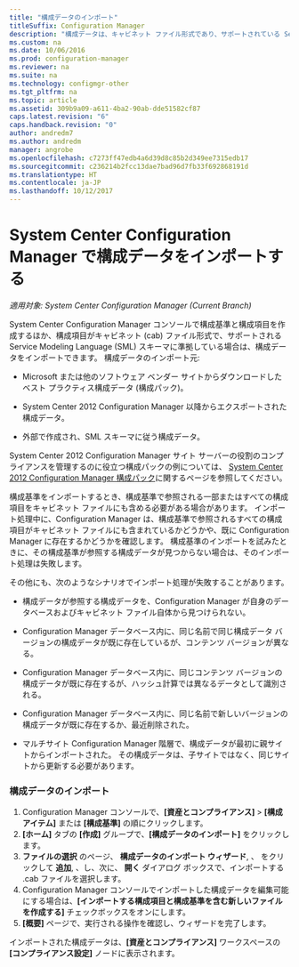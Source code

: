```yaml
---
title: "構成データのインポート"
titleSuffix: Configuration Manager
description: "構成データは、キャビネット ファイル形式であり、サポートされている Service Modeling Language スキーマに準拠している場合にインポートできます。"
ms.custom: na
ms.date: 10/06/2016
ms.prod: configuration-manager
ms.reviewer: na
ms.suite: na
ms.technology: configmgr-other
ms.tgt_pltfrm: na
ms.topic: article
ms.assetid: 309b9a09-a611-4ba2-90ab-dde51582cf87
caps.latest.revision: "6"
caps.handback.revision: "0"
author: andredm7
ms.author: andredm
manager: angrobe
ms.openlocfilehash: c7273ff47edb4a6d39d8c85b2d349ee7315edb17
ms.sourcegitcommit: c236214b2fcc13dae7bad96d7fb33f692868191d
ms.translationtype: HT
ms.contentlocale: ja-JP
ms.lasthandoff: 10/12/2017
---
```

# <a name="import-configuration-data-with-system-center-configuration-manager"></a>System Center Configuration Manager で構成データをインポートする

*適用対象: System Center Configuration Manager (Current Branch)*

System Center Configuration Manager コンソールで構成基準と構成項目を作成するほか、構成項目がキャビネット (cab) ファイル形式で、サポートされる Service Modeling Language (SML) スキーマに準拠している場合は、構成データをインポートできます。 構成データのインポート元:  

-   Microsoft または他のソフトウェア ベンダー サイトからダウンロードしたベスト プラクティス構成データ (構成パック)。  

-   System Center 2012 Configuration Manager 以降からエクスポートされた構成データ。  

-   外部で作成され、SML スキーマに従う構成データ。  

 System Center 2012 Configuration Manager サイト サーバーの役割のコンプライアンスを管理するのに役立つ構成パックの例については、 [System Center 2012 Configuration Manager 構成パック](http://www.microsoft.com/en-us/download/details.aspx?id=30710&WT.mc_id=rss_alldownloads_all)に関するページを参照してください。  

構成基準をインポートするとき、構成基準で参照される一部またはすべての構成項目をキャビネット ファイルにも含める必要がある場合があります。 インポート処理中に、Configuration Manager は、構成基準で参照されるすべての構成項目がキャビネット ファイルにも含まれているかどうかや、既に Configuration Manager に存在するかどうかを確認します。 構成基準のインポートを試みたときに、その構成基準が参照する構成データが見つからない場合は、そのインポート処理は失敗します。  

その他にも、次のようなシナリオでインポート処理が失敗することがあります。  

-   構成データが参照する構成データを、Configuration Manager が自身のデータベースおよびキャビネット ファイル自体から見つけられない。  

-   Configuration Manager データベース内に、同じ名前で同じ構成データ バージョンの構成データが既に存在しているが、コンテンツ バージョンが異なる。  

-   Configuration Manager データベース内に、同じコンテンツ バージョンの構成データが既に存在するが、ハッシュ計算では異なるデータとして識別される。  

-   Configuration Manager データベース内に、同じ名前で新しいバージョンの構成データが既に存在するか、最近削除された。  

-   マルチサイト Configuration Manager 階層で、構成データが最初に親サイトからインポートされた。 その構成データは、子サイトではなく、同じサイトから更新する必要があります。  

### <a name="import-configuration-data"></a>構成データのインポート  

1.  Configuration Manager コンソールで、**[資産とコンプライアンス]** > **[構成アイテム]** または **[構成基準]** の順にクリックします。
2.  **[ホーム]** タブの **[作成]** グループで、**[構成データのインポート]** をクリックします。  
3.  **ファイルの選択** のページ、 **構成データのインポート ウィザード**, 、 をクリックして **追加**, 、し、次に、 **開く**  ダイアログ ボックスで、インポートする .cab ファイルを選択します。  
4.  Configuration Manager コンソールでインポートした構成データを編集可能にする場合は、**[インポートする構成項目と構成基準を含む新しいファイルを作成する]** チェックボックスをオンにします。  
5.  **[概要]** ページで、実行される操作を確認し、ウィザードを完了します。  

インポートされた構成データは、**[資産とコンプライアンス]** ワークスペースの **[コンプライアンス設定]** ノードに表示されます。  
